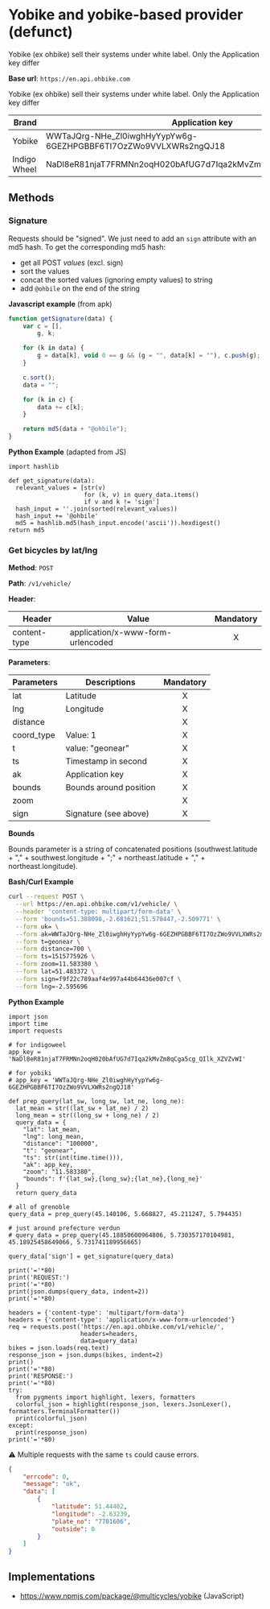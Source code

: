# Yobike and yobike-based provider (defunct)

Yobike (ex ohbike) sell their systems under white label.
Only the Application key differ

**Base url**: `https://en.api.ohbike.com`

Yobike (ex ohbike) sell their systems under white label.
Only the Application key differ

| Brand        | Application key                                                  |
| ------------ | ---------------------------------------------------------------- |
| Yobike       | WWTaJQrg-NHe_Zl0iwghHyYypYw6g-6GEZHPGBBF6TI7OzZWo9VVLXWRs2ngQJ18 |
| Indigo Wheel | NaDl8eR81njaT7FRMNn2oqH020bAfUG7d7Iqa2kMvZm8qCga5cg_QIlk_XZVZvWI |

## Methods

### Signature

Requests should be "signed". We just need to add an `sign` attribute with an md5 hash.
To get the corresponding md5 hash:

* get all POST _values_ (excl. sign)
* sort the values
* concat the sorted values (ignoring empty values) to string
* add `@ohbile` on the end of the string

**Javascript example** (from apk)

```JavaScript
function getSignature(data) {
    var c = [],
        g, k;

    for (k in data) {
        g = data[k], void 0 == g && (g = "", data[k] = ""), c.push(g);
    }

    c.sort();
    data = "";

    for (k in c) {
        data += c[k];
    }

    return md5(data + "@ohbile");
}
```

**Python Example** (adapted from JS)

```python3
import hashlib

def get_signature(data):
  relevant_values = [str(v)
                     for (k, v) in query_data.items()
                     if v and k != 'sign']
  hash_input = ''.join(sorted(relevant_values))
  hash_input += '@ohbile'
  md5 = hashlib.md5(hash_input.encode('ascii')).hexdigest()
return md5
```

### Get bicycles by lat/lng

**Method**: `POST`

**Path**: `/v1/vehicle/`

**Header**:

| Header       | Value                             | Mandatory |
| ------------ | --------------------------------- | :-------: |
| content-type | application/x-www-form-urlencoded |     X     |

**Parameters**:

| Parameters | Descriptions           | Mandatory |
| ---------- | ---------------------- | :-------: |
| lat        | Latitude               |     X     |
| lng        | Longitude              |     X     |
| distance   |                        |     X     |
| coord_type | Value: 1               |     X     |
| t          | value: "geonear"       |     X     |
| ts         | Timestamp in second    |     X     |
| ak         | Application key        |     X     |
| bounds     | Bounds around position |     X     |
| zoom       |                        |     X     |
| sign       | Signature (see above)  |     X     |

**Bounds**

Bounds parameter is a string of concatenated positions (southwest.latitude + "," + southwest.longitude + ";" + northeast.latitude + "," + northeast.longitude).

**Bash/Curl Example**

```bash
curl --request POST \
  --url https://en.api.ohbike.com/v1/vehicle/ \
  --header 'content-type: multipart/form-data' \
  --form 'bounds=51.388098,-2.681621;51.578447,-2.509771' \
  --form uk= \
  --form ak=WWTaJQrg-NHe_Zl0iwghHyYypYw6g-6GEZHPGBBF6TI7OzZWo9VVLXWRs2ngQJ18 \
  --form t=geonear \
  --form distance=700 \
  --form ts=1515775926 \
  --form zoom=11.583380 \
  --form lat=51.483372 \
  --form sign=f9f22c789aaf4e997a44b64436e007cf \
  --form lng=-2.595696
```

**Python Example**

```python3
import json
import time
import requests

# for indigoweel
app_key = 'NaDl8eR81njaT7FRMNn2oqH020bAfUG7d7Iqa2kMvZm8qCga5cg_QIlk_XZVZvWI'

# for yobiki
# app_key = 'WWTaJQrg-NHe_Zl0iwghHyYypYw6g-6GEZHPGBBF6TI7OzZWo9VVLXWRs2ngQJ18'

def prep_query(lat_sw, long_sw, lat_ne, long_ne):
  lat_mean = str((lat_sw + lat_ne) / 2)
  long_mean = str((long_sw + long_ne) / 2)
  query_data = {
    "lat": lat_mean,
    "lng": long_mean,
    "distance": "100000",
    "t": "geonear",
    "ts": str(int(time.time())),
    "ak": app_key,
    "zoom": "11.583380",
    "bounds": f'{lat_sw},{long_sw};{lat_ne},{long_ne}'
  }
  return query_data

# all of grenoble
query_data = prep_query(45.140106, 5.668827, 45.211247, 5.794435)

# just around prefecture verdun
# query_data = prep_query(45.18850600964806, 5.730357170104981, 45.18925458649066, 5.731741189956665)

query_data['sign'] = get_signature(query_data)

print('='*80)
print('REQUEST:')
print('='*80)
print(json.dumps(query_data, indent=2))
print('='*80)

headers = {'content-type': 'multipart/form-data'}
headers = {'content-type': 'application/x-www-form-urlencoded'}
req = requests.post('https://en.api.ohbike.com/v1/vehicle/',
                    headers=headers,
                    data=query_data)
bikes = json.loads(req.text)
response_json = json.dumps(bikes, indent=2)
print()
print('='*80)
print('RESPONSE:')
print('='*80)
try:
  from pygments import highlight, lexers, formatters
  colorful_json = highlight(response_json, lexers.JsonLexer(), formatters.TerminalFormatter())
  print(colorful_json)
except:
  print(response_json)
print('='*80)
```

:warning: Multiple requests with the same `ts` could cause errors.

```JSON
{
	"errcode": 0,
	"message": "ok",
	"data": [
		{
			"latitude": 51.44402,
			"longitude": -2.63239,
			"plate_no": "7701606",
			"outside": 0
		}
    ]
}
```

## Implementations

* https://www.npmjs.com/package/@multicycles/yobike (JavaScript)
